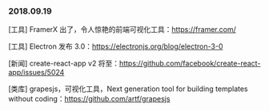 ### 2018.09.19

[工具] FramerX 出了，令人惊艳的前端可视化工具：<https://framer.com/>

[工具] Electron 发布 3.0：<https://electronjs.org/blog/electron-3-0>

[新闻] create-react-app v2 将至：<https://github.com/facebook/create-react-app/issues/5024>

[类库] grapesjs，可视化工具，Next generation tool for building templates without coding：<https://github.com/artf/grapesjs>
